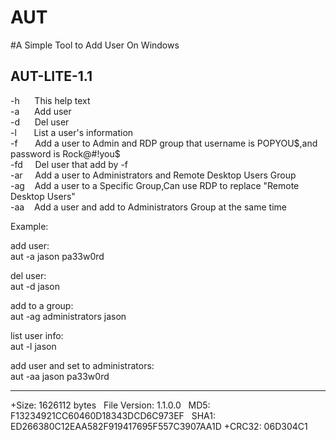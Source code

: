 # AUT
#A Simple Tool to Add User On Windows  

AUT-LITE-1.1
-----------------------------------------------
-h    &nbsp;&nbsp;&nbsp;&nbsp;This help text    
-a    &nbsp; &nbsp;&nbsp;&nbsp;Add user   
-d    &nbsp;&nbsp;&nbsp;&nbsp;&nbsp;Del user  
-l    &nbsp; &nbsp;&nbsp;&nbsp;&nbsp;List a user's information  
-f    &nbsp; &nbsp;Add a user to Admin and RDP group that username is POPYOU$,and password is Rock@#!you$   
-fd   &nbsp; &nbsp;&nbsp;Del user that add by -f  
-ar   &nbsp;&nbsp;&nbsp;&nbsp;Add a user to Administrators and Remote Desktop Users Group  
-ag   &nbsp; &nbsp;Add a user to a Specific Group,Can use RDP to replace "Remote Desktop Users"  
-aa   &nbsp; &nbsp;Add a user and add to Administrators Group at the same time  

Example:

add user:  
aut -a jason pa33w0rd

del user:  
aut -d jason

add to a group:  
aut -ag administrators jason

list user info:  
aut -l jason

add user and set to administrators:  
aut -aa jason pa33w0rd


------------------------------------
+Size: 1626112 bytes  
File Version: 1.1.0.0  
MD5: F13234921CC60460D18343DCD6C973EF  
SHA1: ED266380C12EAA582F919417695F557C3907AA1D 
+CRC32: 06D304C1  
